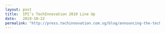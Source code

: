 ```yaml
---
layout: post
title:  IPI’s TechInnovation 2019 Line Up
date:   2019-10-22
permalink: "http://press.techinnovation.com.sg/blog/announcing-the-techinnovation-2019-line-up?categoryId=65581"
---
```

